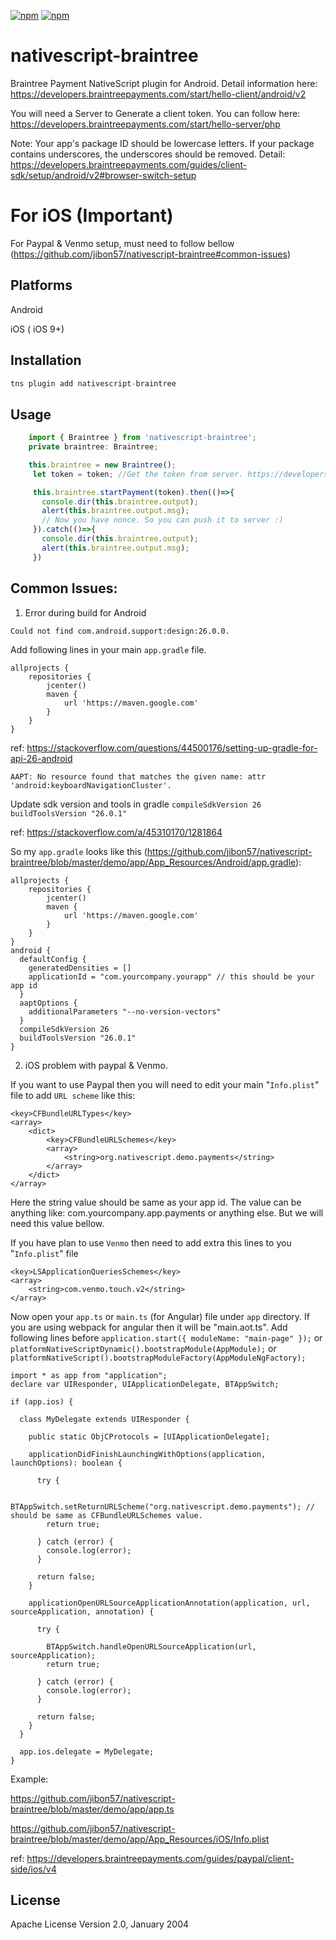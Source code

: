 [![npm](https://img.shields.io/npm/v/nativescript-braintree.svg)](https://www.npmjs.com/package/nativescript-braintree)
[![npm](https://img.shields.io/npm/dt/nativescript-braintree.svg?label=npm%20downloads)](https://www.npmjs.com/package/nativescript-braintree)

# nativescript-braintree

Braintree Payment NativeScript plugin for Android. Detail information here: https://developers.braintreepayments.com/start/hello-client/android/v2

You will need a Server to Generate a client token. You can follow here:
https://developers.braintreepayments.com/start/hello-server/php 

Note: Your app's package ID should be lowercase letters. If your package contains underscores, the underscores should be removed. Detail: https://developers.braintreepayments.com/guides/client-sdk/setup/android/v2#browser-switch-setup

For iOS (Important)
===================
For Paypal & Venmo setup, must need to follow bellow (https://github.com/jibon57/nativescript-braintree#common-issues)

## Platforms
Android

iOS ( iOS 9+)

## Installation

```javascript
tns plugin add nativescript-braintree
```

## Usage 
	
```javascript
    import { Braintree } from 'nativescript-braintree';
    private braintree: Braintree;

    this.braintree = new Braintree();
     let token = token; //Get the token from server. https://developers.braintreepayments.com/start/hello-server/php

     this.braintree.startPayment(token).then(()=>{
       console.dir(this.braintree.output);
       alert(this.braintree.output.msg);
       // Now you have nonce. So you can push it to server :)
     }).catch(()=>{
       console.dir(this.braintree.output);
       alert(this.braintree.output.msg);
     })
```

## Common Issues:

1) Error during build for Android

`Could not find com.android.support:design:26.0.0.`

Add following lines in your main `app.gradle` file.

```
allprojects {
    repositories {
        jcenter()
        maven {
            url 'https://maven.google.com'
        }
    }
}

```
ref: https://stackoverflow.com/questions/44500176/setting-up-gradle-for-api-26-android


`AAPT: No resource found that matches the given name: attr 'android:keyboardNavigationCluster'.`

Update sdk version and tools in gradle `compileSdkVersion 26` `buildToolsVersion "26.0.1"`

ref: https://stackoverflow.com/a/45310170/1281864

So my `app.gradle` looks like this (https://github.com/jibon57/nativescript-braintree/blob/master/demo/app/App_Resources/Android/app.gradle):

```
allprojects {
    repositories {
        jcenter()
        maven {
            url 'https://maven.google.com'
        }
    }
}
android {  
  defaultConfig {  
    generatedDensities = []
    applicationId = "com.yourcompany.yourapp" // this should be your app id
  }  
  aaptOptions {  
    additionalParameters "--no-version-vectors"  
  }
  compileSdkVersion 26
  buildToolsVersion "26.0.1"
} 

```
2) iOS problem with paypal & Venmo.

If you want to use Paypal then you will need to edit your main "`Info.plist`" file to add `URL scheme` like this:

```
<key>CFBundleURLTypes</key>
<array>
	<dict>
		<key>CFBundleURLSchemes</key>
		<array>
			<string>org.nativescript.demo.payments</string>
		</array>
	</dict>
</array>

```
Here the string value should be same as your app id. The value can be anything like: com.yourcompany.app.payments or anything else. But we will need this value bellow.

If you have plan to use `Venmo` then need to add extra this lines to you "`Info.plist`" file

```
<key>LSApplicationQueriesSchemes</key>
<array>
	<string>com.venmo.touch.v2</string>
</array>
```

Now open your `app.ts` or `main.ts` (for Angular) file under `app` directory. If you are using webpack for angular then it will be "main.aot.ts". Add following lines before `application.start({ moduleName: "main-page" });` or `platformNativeScriptDynamic().bootstrapModule(AppModule);` or `platformNativeScript().bootstrapModuleFactory(AppModuleNgFactory);`

```
import * as app from "application";
declare var UIResponder, UIApplicationDelegate, BTAppSwitch;

if (app.ios) {

  class MyDelegate extends UIResponder {

    public static ObjCProtocols = [UIApplicationDelegate];

    applicationDidFinishLaunchingWithOptions(application, launchOptions): boolean {

      try {

        BTAppSwitch.setReturnURLScheme("org.nativescript.demo.payments"); // should be same as CFBundleURLSchemes value.
        return true;

      } catch (error) {
        console.log(error);
      }

      return false;
    }

    applicationOpenURLSourceApplicationAnnotation(application, url, sourceApplication, annotation) {

      try {

        BTAppSwitch.handleOpenURLSourceApplication(url, sourceApplication);
        return true;

      } catch (error) {
        console.log(error);
      }

      return false;
    }
  }

  app.ios.delegate = MyDelegate;
}
```
Example: 

https://github.com/jibon57/nativescript-braintree/blob/master/demo/app/app.ts

https://github.com/jibon57/nativescript-braintree/blob/master/demo/app/App_Resources/iOS/Info.plist


ref: https://developers.braintreepayments.com/guides/paypal/client-side/ios/v4

    
## License

Apache License Version 2.0, January 2004
